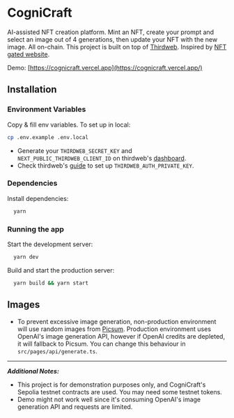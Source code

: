 # CogniCraft

AI-assisted NFT creation platform. Mint an NFT, create your prompt and select an image out of 4 generations, then update your NFT with the new image. All on-chain. This project is built on top of [Thirdweb](https://thirdweb.com). Inspired by [NFT gated website](https://blog.thirdweb.com/guides/nft-gated-website).

Demo: [https://cognicraft.vercel.app](https://cognicraft.vercel.app/)

## Installation

### Environment Variables

Copy & fill env variables. To set up in local:

```bash
cp .env.example .env.local
```

- Generate your `THIRDWEB_SECRET_KEY` and `NEXT_PUBLIC_THIRDWEB_CLIENT_ID` on thirdweb's [dashboard](https://thirdweb.com/create-api-key).
- Check thirdweb's [guide](https://portal.thirdweb.com/auth/wallet-configuration) to set up `THIRDWEB_AUTH_PRIVATE_KEY`.

### Dependencies

Install dependencies:

```bash
  yarn
```

### Running the app

Start the development server:

```bash
  yarn dev
```

Build and start the production server:

```bash
  yarn build && yarn start
```

## Images

- To prevent excessive image generation, non-production environment will use random images from [Picsum](https://picsum.photos). Production environment uses OpenAI's image generation API, however if OpenAI credits are depleted, it will fallback to Picsum. You can change this behaviour in `src/pages/api/generate.ts`.

---

**_Additional Notes:_**

- This project is for demonstration purposes only, and CogniCraft's Sepolia testnet contracts are used. You may need some testnet tokens.
- Demo might not work well since it's consuming OpenAI's image generation API and requests are limited.
